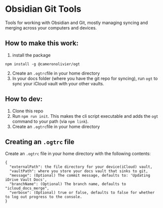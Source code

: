 # Obsidian Git Tools
Tools for working with Obsidian and Git, mostly managing syncing and merging across your computers and devices.

## How to make this work:
1. install the package
```shell
npm install -g @cameronolivier/ogt
```
2. Create an `.ogtrc`file in your home directory
3. In your docs folder (where you have the git repo for syncing), run `ogt` to sync your iCloud vault with your 
   other vaults.

## How to dev:
1. Clone this repo
2. Run `npm run init`. This makes the cli script executable and adds the `ogt` command to your path (via `npm link`).
3. Create an `.ogtrc`file in your home directory

## Creating an `.ogtrc` file
Create an `.ogtrc` file in your home directory with the following contents:
```
{
  "externalPath": the file directory for your device(iCloud) vault,
  "vaultPath": where you store your docs vault that sinks to git,
  "message": (Optional) The commit message, defaults to: 'Updating iDrive Vault Docs',
  "branchName": (Optional) The branch name, defaults to "icloud_docs_merge",
  "verbose": (Optional) true or false, defaults to false for whether to log out progress to the console.
}
```
